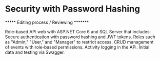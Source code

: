# Security with Password Hashing

***** Editing process / Reviewing *******

Role-based API web with ASP.NET Core 6 and SQL Server that includes: Secure authentication with password hashing and JWT tokens. Roles such as "Admin," "User," and "Manager" to restrict access. CRUD management of events with role-based permissions. Activity logging in the API. Initial data and testing via Swagger.
